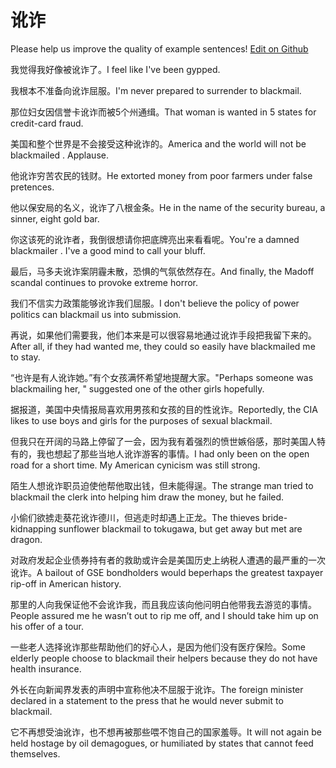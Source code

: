 # 讹诈

Please help us improve the quality of example sentences! [Edit on Github](https://github.com/jiyushe/jiyu-example-sentence-source/blob/main/chinese/ezha.md)

<p><span class="chinese">我觉得我好像被讹诈了。</span><span class="english">I feel like I've been gypped.</span></p>

<p><span class="chinese">我根本不准备向讹诈屈服。</span><span class="english">I'm never prepared to surrender to blackmail.</span></p>

<p><span class="chinese">那位妇女因信誉卡讹诈而被5个州通缉。</span><span class="english">That woman is wanted in 5 states for credit-card fraud.</span></p>

<p><span class="chinese">美国和整个世界是不会接受这种讹诈的。</span><span class="english">America and the world will not be blackmailed . Applause.</span></p>

<p><span class="chinese">他讹诈穷苦农民的钱财。</span><span class="english">He extorted money from poor farmers under false pretences.</span></p>

<p><span class="chinese">他以保安局的名义，讹诈了八根金条。</span><span class="english">He in the name of the security bureau, a sinner, eight gold bar.</span></p>

<p><span class="chinese">你这该死的讹诈者，我倒很想请你把底牌亮出来看看呢。</span><span class="english">You're a damned blackmailer . I've a good mind to call your bluff.</span></p>

<p><span class="chinese">最后，马多夫讹诈案阴霾未散，恐惧的气氛依然存在。</span><span class="english">And finally, the Madoff scandal continues to provoke extreme horror.</span></p>

<p><span class="chinese">我们不信实力政策能够讹诈我们屈服。</span><span class="english">I don't believe the policy of power politics can blackmail us into submission.</span></p>

<p><span class="chinese">再说，如果他们需要我，他们本来是可以很容易地通过讹诈手段把我留下来的。</span><span class="english">After all, if they had wanted me, they could so easily have blackmailed me to stay.</span></p>

<p><span class="chinese">“也许是有人讹诈她。”有个女孩满怀希望地提醒大家。</span><span class="english">"Perhaps someone was blackmailing her, " suggested one of the other girls hopefully.</span></p>

<p><span class="chinese">据报道，美国中央情报局喜欢用男孩和女孩的目的性讹诈。</span><span class="english">Reportedly, the CIA likes to use boys and girls for the purposes of sexual blackmail.</span></p>

<p><span class="chinese">但我只在开阔的马路上停留了一会，因为我有着强烈的愤世嫉俗感，那时美国人特有的，我也想起了那些当地人讹诈游客的事情。</span><span class="english">I had only been on the open road for a short time. My American cynicism was still strong.</span></p>

<p><span class="chinese">陌生人想讹诈职员迫使他帮他取出钱，但未能得逞。</span><span class="english">The strange man tried to blackmail the clerk into helping him draw the money, but he failed.</span></p>

<p><span class="chinese">小偷们欲掳走葵花讹诈德川，但逃走时却遇上正龙。</span><span class="english">The thieves bride-kidnapping sunflower blackmail to tokugawa, but get away but met are dragon.</span></p>

<p><span class="chinese">对政府发起企业债券持有者的救助或许会是美国历史上纳税人遭遇的最严重的一次讹诈。</span><span class="english">A bailout of GSE bondholders would beperhaps the greatest taxpayer rip-off in American history.</span></p>

<p><span class="chinese">那里的人向我保证他不会讹诈我，而且我应该向他问明白他带我去游览的事情。</span><span class="english">People assured me he wasn’t out to rip me off, and I should take him up on his offer of a tour.</span></p>

<p><span class="chinese">一些老人选择讹诈那些帮助他们的好心人，是因为他们没有医疗保险。</span><span class="english">Some elderly people choose to blackmail their helpers because they do not have health insurance.</span></p>

<p><span class="chinese">外长在向新闻界发表的声明中宣称他决不屈服于讹诈。</span><span class="english">The foreign minister declared in a statement to the press that he would never submit to blackmail.</span></p>

<p><span class="chinese">它不再想受油讹诈，也不想再被那些喂不饱自己的国家羞辱。</span><span class="english">It will not again be held hostage by oil demagogues, or humiliated by states that cannot feed themselves.</span></p>

